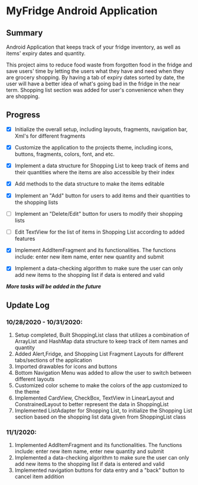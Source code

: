 # MyFridge Android Application #

## Summary ##

Android Application that keeps track of your fridge inventory, as well as items' expiry dates and quantity. 

This project aims to reduce food waste from forgotten food in the fridge and save users' time by letting the users what they have and need when they are grocery shopping. 
By having a tab of expiry dates sorted by date, the user will have a better idea of what's going bad in the fridge in the near term. 
Shopping list section was added for user's convenience when they are shopping.

## Progress ##

- [x] Initialize the overall setup, including layouts, fragments, navigation bar, Xml's for different fragments
- [x] Customize the application to the projects theme, including icons, buttons, fragments, colors, font, and etc. 
- [x] Implement a data structure for Shopping List to keep track of items and their quantities where the items are also accessible by their index
 - [x] Add methods to the data structure to make the items editable 
- [x] Implement an "Add" button for users to add items and their quantities to the shopping lists
- [ ] Implement an "Delete/Edit" button for users to modify their shopping lists
 - [ ] Edit TextView for the list of items in Shopping List according to added features
- [x] Implement AddItemFragment and its functionalities. The functions include: enter new item name, enter new quantity and submit
 - [x] Implement a data-checking algorithm to make sure the user can only add new items to the shopping list if data is entered and valid
 
 
 ***More tasks will be added in the future***


## Update Log ##
### 10/28/2020 - 10/31/2020: ###
1. Setup completed, Built ShoppingList class that utilizes a combination of ArrayList and HashMap data structure to keep track of item names and quantity
2. Added Alert,Fridge, and Shopping List Fragment Layouts for different tabs/sections of the application
3. Imported drawables for icons and buttons
4. Bottom Navigation Menu was added to allow the user to switch between different layouts
5. Customized color scheme to make the colors of the app customized to the theme
6. Implemented CardView, CheckBox, TextView in LinearLayout and ConstrainedLayout to better represent the data in ShoppingList
7. Implemented ListAdapter for Shopping List, to initialize the Shopping List section based on the shopping list data given from ShoppingList class

### 11/1/2020: ###

1. Implemented AddItemFragment and its functionalities. The functions include: enter new item name, enter new quantity and submit
2. Implemented a data-checking algorithm to make sure the user can only add new items to the shopping list if data is entered and valid
3. Implemented navigation buttons for data entry and a "back" button to cancel item addition



